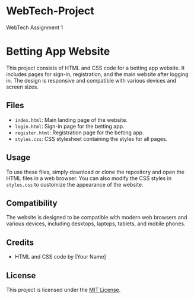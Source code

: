 # WebTech-Project
WebTech Assignment 1
# Betting App Website

This project consists of HTML and CSS code for a betting app website. It includes pages for sign-in, registration, and the main website after logging in. The design is responsive and compatible with various devices and screen sizes.

## Files

- `index.html`: Main landing page of the website.
- `login.html`: Sign-in page for the betting app.
- `register.html`: Registration page for the betting app.
- `styles.css`: CSS stylesheet containing the styles for all pages.

## Usage

To use these files, simply download or clone the repository and open the HTML files in a web browser. You can also modify the CSS styles in `styles.css` to customize the appearance of the website.

## Compatibility

The website is designed to be compatible with modern web browsers and various devices, including desktops, laptops, tablets, and mobile phones.

## Credits

- HTML and CSS code by [Your Name]

## License

This project is licensed under the [MIT License](LICENSE).
